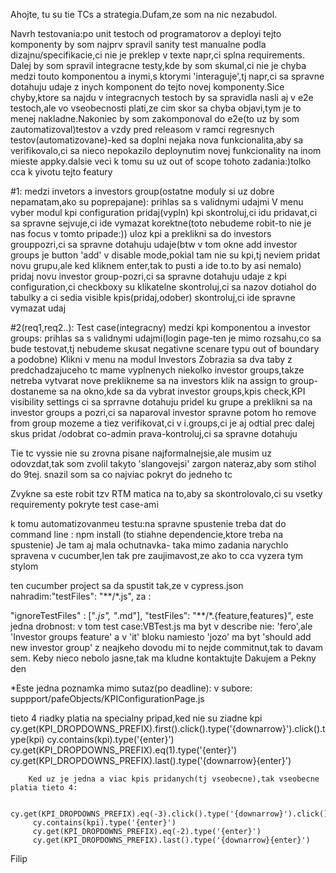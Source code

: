 Ahojte,
tu su tie TCs a strategia.Dufam,ze som na nic nezabudol.


Navrh testovania:po unit testoch od programatorov a deployi tejto komponenty by som najprv spravil sanity test manualne podla dizajnu/specifikacie,ci nie je preklep v texte napr,ci splna requirements.
Dalej by som spravil integracne testy,kde by som skumal,ci nie je chyba medzi touto komponentou a inymi,s ktorymi 'interaguje',tj napr,ci sa spravne dotahuju udaje z inych komponent do tejto novej komponenty.Sice chyby,ktore sa najdu v integracnych testoch by sa spravidla nasli aj v e2e testoch,ale vo vseobecnosti plati,ze cim skor sa chyba objavi,tym je to menej nakladne.Nakoniec by som zakomponoval do e2e(to uz by som zautomatizoval)testov a vzdy pred releasom v ramci regresnych testov(automatizovane)-ked sa doplni nejaka nova funkcionalita,aby sa verifikovalo,ci sa nieco nepokazilo deploynutim novej funkcionality na inom mieste appky.dalsie veci k tomu su uz out of scope tohoto zadania:)tolko cca k yivotu tejto featury

#1:
medzi invetors a investors group(ostatne moduly si uz dobre nepamatam,ako su poprepajane):
prihlas sa s validnymi udajmi
V menu vyber modul kpi configuration
pridaj(vypln) kpi
skontroluj,ci idu pridavat,ci sa spravne sejvuje,ci ide vymazat korektne(toto nebudeme robit-to nie je nas focus v tomto pripade:))
uloz kpi a preklikni sa do investors grouppozri,ci sa spravne dotahuju udaje(btw v tom okne add investor groups je button 'add' v disable mode,pokial tam nie su kpi,tj neviem pridat novu grupu,ale ked kliknem enter,tak to pusti a ide to.to by asi nemalo)
pridaj novu investor group-pozri,ci sa spravne dotahuju udaje z kpi configuration,ci checkboxy su klikatelne
skontroluj,ci sa nazov dotiahol do tabulky a ci sedia visible kpis(pridaj,odober)
skontroluj,ci ide spravne vymazat udaj

#2(req1,req2..):
Test case(integracny) medzi kpi komponentou a investor groups:
prihlas sa s validnymi udajmi(login page-ten je mimo rozsahu,co sa bude testovat,tj nebudeme skusat negativne scenare typu out of boundary a podobne)
Klikni v menu na modul Investors
Zobrazia sa dva taby
z predchadzajuceho tc mame vyplnenych niekolko investor groups,takze netreba vytvarat nove
preklikneme sa na investors
klik na assign to group-dostaneme sa na okno,kde sa da vybrat investor groups,kpis
check,KPI visibility settings ci sa sprravne dotahuju
pridel ku grupe a preklikni sa na investor groups a pozri,ci sa naparoval investor spravne
potom ho remove from group mozeme a tiez verifikovat,ci v i.groups,ci je aj odtial prec
dalej skus pridat /odobrat co-admin prava-kontroluj,ci sa spravne dotahuju

Tie tc vyssie nie su zrovna pisane najformalnejsie,ale musim uz odovzdat,tak som zvolil takyto 'slangovejsi' zargon nateraz,aby som stihol do 9tej.
snazil som sa co najviac pokryt do jedneho tc




Zvykne sa este robit tzv RTM matica na to,aby sa skontrolovalo,ci su vsetky requirementy pokryte test case-ami

k tomu automatizovanmeu testu:na spravne spustenie treba dat do command line : npm install
(to stiahne dependencie,ktore treba na spustenie)
Je tam aj mala ochutnavka- taka mimo zadania narychlo spravena v cucumber,len tak pre zaujimavost,ze ako to cca vyzera tym stylom

ten cucumber project sa da spustit tak,ze v cypress.json nahradim:"testFiles": "**/*.js", za :

 "ignoreTestFiles" : ["*.js", "*.md"],
"testFiles": "**/*.{feature,features}",
este jedna drobnost: v tom test case:VBTest.js ma byt v describe nie: 'fero',ale 'Investor groups feature' a v 'it' bloku namiesto 'jozo' ma byt 'should add new investor group'
z neajkeho dovodu mi to nejde commitnut,tak to davam sem.
Keby nieco nebolo jasne,tak ma kludne kontaktujte
Dakujem a Pekny den

*Este jedna poznamka mimo sutaz(po deadline): v subore: suppport/pafeObjects/KPIConfigurationPage.js

tieto 4 riadky platia na specialny pripad,ked nie su ziadne kpi
         cy.get(KPI_DROPDOWNS_PREFIX).first().click().type('{downarrow}').click().type(kpi)
         cy.contains(kpi).type('{enter}')
         cy.get(KPI_DROPDOWNS_PREFIX).eq(1).type('{enter}')
         cy.get(KPI_DROPDOWNS_PREFIX).last().type('{downarrow}{enter}')



        Ked uz je jedna a viac kpis pridanych(tj vseobecne),tak vseobecne platia tieto 4:

         cy.get(KPI_DROPDOWNS_PREFIX).eq(-3).click().type('{downarrow}').click().type(kpi)
         cy.contains(kpi).type('{enter}')
         cy.get(KPI_DROPDOWNS_PREFIX).eq(-2).type('{enter}')
         cy.get(KPI_DROPDOWNS_PREFIX).last().type('{downarrow}{enter}')



Filip